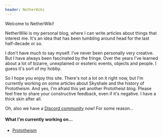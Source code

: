 ```yaml
---
header: NetherWiki
---
```


Welcome to NetherWiki!

NetherWiki is my personal blog, where I can write articles about things that interest me.
It's an idea that has been tumbling around head for the last half-decade or so.

I don't have much to say myself.
I've never been personally very creative.
But I have always been fascinated by the fringe.
Over the years I've learned about a lot of bizarre, unexplained or esoteric events, objects and people.
I guess it's sort of my hobby.

So I hope you enjoy this site.
There's not a lot on it right now, but I'm currently working on some articles about Skyshale and the history of Prototheism.
And yes, I'm afraid this yet another Prototheist blog.
Please feel free to share your constructive feedback, even if it's negative.
I have a thick skin after all.

Oh, also we have a [Discord community](https://discord.gg/YHamcAUksB) now! For some reason...

#### What I'm currently working on...
* [Prototheism](prototheism/)
